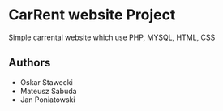 
# CarRent website Project

Simple carrental website which use PHP, MYSQL, HTML, CSS





## Authors

- Oskar Stawecki
- Mateusz Sabuda
- Jan Poniatowski


